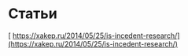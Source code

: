 # Статьи

[ https://xakep.ru/2014/05/25/is-incedent-research/](https://xakep.ru/2014/05/25/is-incedent-research/)

